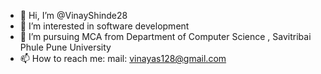- 👋 Hi, I’m @VinayShinde28
- 👀 I’m interested in software development
- 🌱 I’m pursuing MCA from Department of Computer Science , Savitribai Phule Pune University
- 📫 How to reach me:  mail: vinayas128@gmail.com

<!---
VinayShinde28/VinayShinde28 is a ✨ special ✨ repository because its `README.md` (this file) appears on your GitHub profile.
You can click the Preview link to take a look at your changes.
--->
